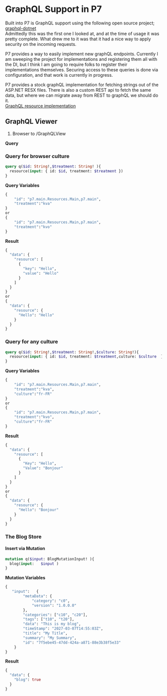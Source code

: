 # GraphQL Support in P7
Built into P7 is GraphQL support using the following open source project;  
[graphql-dotnet](https://github.com/graphql-dotnet/graphql-dotnet)  
Admittedly this was the first one I looked at, and at the time of usage it was pretty complete.  What drew me to it was that it had a nice way to apply security on the incoming requests. 

P7 provides a way to easily implement new graphQL endpoints.  Currently I am sweeping the project for implementations and registering them all with the DI, but I think I am going to require folks to register their implementations themselves.  Securing access to these queries is done via configuration, and that work is currently in progress.

P7 provides a stock graphQL implementation for fetching strings out of the ASP.NET RESX files.  There is also a custom REST api to fetch the same data, but where we can migrate away from REST to graphQL we should do it.  
[GraphQL resource implementation](../src/P7.Globalization)


## GraphQL Viewer
1. Browser to /GraphQLView

**Query**

### Query for browser culture
```graphql
query q($id: String!,$treatment: String! ){
  resource(input: { id: $id, treatment: $treatment })
}
```
**Query Variables**
```graphql
{
    "id": "p7.main.Resources.Main,p7.main",
  	"treatment":"kva"
}
or
{
    "id": "p7.main.Resources.Main,p7.main",
    "treatment":"kvo" 
}
```  
**Result**
```graphql
{
  "data": {
    "resource": [
      {
        "key": "Hello",
        "value": "Hello"
      }
    ]
  }
}
or
{
  "data": {
    "resource": {
      "Hello": "Hello"
    }
  }
}
```  

### Query for any culture

```graphql
query q($id: String!,$treatment: String!,$culture: String!){
  resource(input: { id: $id, treatment: $treatment,culture: $culture  })
}
```
**Query Variables**
```graphql
{
    "id": "p7.main.Resources.Main,p7.main",
  	"treatment":"kva",
  	"culture":"fr-FR"
}
or
{
    "id": "p7.main.Resources.Main,p7.main",
  	"treatment":"kvo",
  	"culture":"fr-FR"
}
```  

**Result**
```graphql
{
  "data": {
    "resource": [
      {
        "Key": "Hello",
        "Value": "Bonjour"
      }
    ]
  }
}
or
{
  "data": {
    "resource": {
      "Hello": "Bonjour"
    }
  }
}
```  

### The Blog Store
#### Insert via Mutation

```graphql
mutation q($input: BlogMutationInput! ){
  blog(input:   $input )
}
```
**Mutation Variables**
```graphql
{
   "input":   {
		"metaData": {
			"category": "c0",
			"version": "1.0.0.0"
		},
		"categories": ["c10", "c20"],
		"tags": ["t10", "t20"],
		"data": "This is my blog",
		"timeStamp": "2027-03-07T14:55:03Z",
		"title": "My Title",
		"summary": "My Summary",
		"id": "7f5ebe45-47dd-424a-a871-88e3b38f5e33"
	}
}
```  
**Result**
```graphql
{
  "data": {
    "blog": true
  }
}
```
